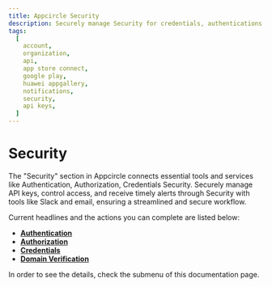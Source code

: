 ```yaml
---
title: Appcircle Security
description: Securely manage Security for credentials, authentications, and notifications to streamline your app publishing workflow in Appcircle.
tags:
  [
    account,
    organization,
    api,
    app store connect,
    google play,
    huawei appgallery,
    notifications,
    security,
    api keys,
  ]
---
```


# Security

The "Security" section in Appcircle connects essential tools and services like Authentication, Authorization, Credentials Security. Securely manage API keys, control access, and receive timely alerts through Security with tools like Slack and email, ensuring a streamlined and secure workflow.

Current headlines and the actions you can complete are listed below:

- [**Authentication**](/account/my-organization/security/authentications)
- [**Authorization**](/account/my-organization/security/authorization)
- [**Credentials**](/account/my-organization/security/credentials)
- [**Domain Verification**](/account/my-organization/security/domain-verification)

In order to see the details, check the submenu of this documentation page.

